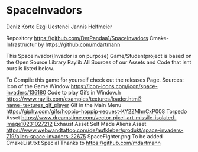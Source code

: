 # SpaceInvadors
Deniz Korte
Ezgi Uestenci 
Jannis Helfmeier

Repository https://github.com/DerPandaa1/SpaceInvadors
Cmake-Infrastructur by https://github.com/mdartmann

This Spaceinvador(Invador is on purpose) Game/Studentproject is based on the Open Source Library Raylib
All Sources of our Assets and Code that isnt ours is listed below.

To Compile this game for yourself check out the releases Page.
Sources:
Icon of the Game Window         https://icon-icons.com/icon/space-invaders/136180
Code to play Gifs in Window.h 	https://www.raylib.com/examples/textures/loader.html?name=textures_gif_player
Gif in the Main Menu         	  https://giphy.com/gifs/hoppip-hoppip-request-KY2ZMhnCxP008
Torpedo Asset		  	            https://www.dreamstime.com/vector-pixel-art-missile-isolated-image10231027212
Exhaust	Asset  			            Self Made
Aliens Asset			              https://www.webwandtattoo.com/de/aufkleber/produkt/space-invaders-719/alien-space-invaders-22675
SpaceFighter.png		            To be added
CmakeList.txt                   Special Thanks to https://github.com/mdartmann


